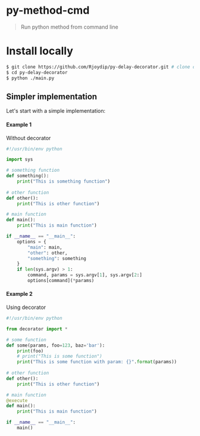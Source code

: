 # py-method-cmd
> Run python method from command line

# Install locally

```sh
$ git clone https://github.com/Rjoydip/py-delay-decorator.git # clone or fork
$ cd py-delay-decorator
$ python ./main.py
```

## Simpler implementation

Let's start with a simple implementation:

#### Example 1

Without decorator

```python
#!/usr/bin/env python

import sys

# something function
def something():
    print("This is something function")
    
# other function
def other():
    print("This is other function")

# main function
def main():
    print("This is main function")

if __name__ == "__main__":
    options = {
        "main": main,
        "other": other,
        "something": something
    }
    if len(sys.argv) > 1:
        command, params = sys.argv[1], sys.argv[2:]
        options[command](*params)
```

#### Example 2

Using decorator

```python
#!/usr/bin/env python

from decorator import *

# some function
def some(params, foo=123, baz='bar'):
    print(foo)
    # print("This is some function")
    print("This is some function with param: {}".format(params))
    
# other function
def other():
    print("This is other function")

# main function
@execute
def main():
    print("This is main function")

if __name__ == "__main__":
    main()
```